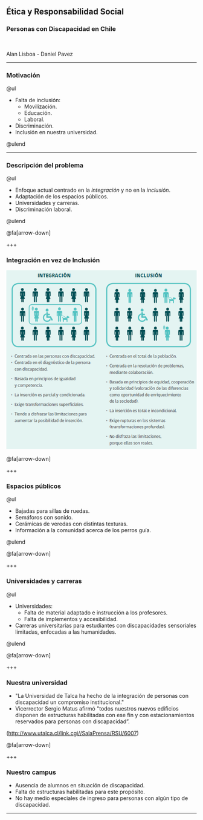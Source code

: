 ## Ética y Responsabilidad Social
### Personas con Discapacidad en Chile

<br>

Alan Lisboa - Daniel Pavez

---
### Motivación

@ul

- Falta de inclusión:
  - Movilización.
  - Educación.
  - Laboral.
- Discriminación.
- Inclusión en nuestra universidad.


@ulend

---
### Descripción del problema

@ul

- Enfoque actual centrado en la *integración* y no en la *inclusión*.
- Adaptación de los espacios públicos.
- Universidades y carreras.
- Discriminación laboral.

@ulend

@fa[arrow-down]

+++
### Integración en vez de Inclusión

![Estudio Nacional de la Discapacidad 2015 - Figura 2 (http://www.senadis.gob.cl/descarga/i/3959)](assets/img/integracion-inclusion.png)

@fa[arrow-down]

+++
### Espacios públicos

@ul

- Bajadas para sillas de ruedas.
- Semáforos con sonido.
- Cerámicas de veredas con distintas texturas.
- Información a la comunidad acerca de los perros guía.

@ulend

@fa[arrow-down]

+++
### Universidades y carreras

@ul

- Universidades:
  - Falta de material adaptado e instrucción a los profesores.
  - Falta de implementos y accesibilidad.
- Carreras universitarias para estudiantes con discapacidades sensoriales limitadas, enfocadas a las humanidades.

@ulend

@fa[arrow-down]

+++
### Nuestra universidad

- "La Universidad de Talca ha hecho de la integración de personas con discapacidad un compromiso institucional."
- Vicerrector Sergio Matus afirmó "todos nuestros nuevos edificios disponen de estructuras habilitadas con ese fin y con estacionamientos reservados para personas con discapacidad”.

(http://www.utalca.cl/link.cgi//SalaPrensa/RSU/6007)

@fa[arrow-down]

+++
### Nuestro campus

- Ausencia de alumnos en situación de discapacidad.
- Falta de estructuras habilitadas para este propósito.
- No hay medio especiales de ingreso para personas con algún tipo de discapacidad.

---
